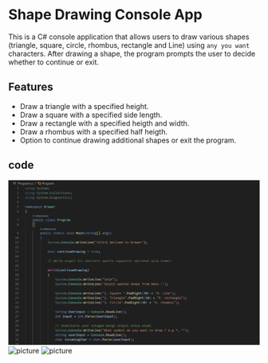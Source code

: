 # Shape Drawing Console App

This is a C# console application that allows users to draw various shapes (triangle, square, circle, rhombus, rectangle and Line) using `any you want` characters. After drawing a shape, the program prompts the user to decide whether to continue or exit.

## Features

- Draw a triangle with a specified height.
- Draw a square with a specified side length.
- Draw a rectangle with a specified heigth and width.
- Draw a rhombus with a specified half heigth.
- Option to continue drawing additional shapes or exit the program.

## code 
![picture](https://github.com/Ulugbek1904/Drawer/blob/main/pictures/picture1.png)
![picture](picture2)
![picture](picture3)
